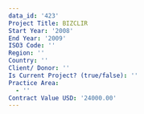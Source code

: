 ```yaml
---
data_id: '423'
Project Title: BIZCLIR
Start Year: '2008'
End Year: '2009'
ISO3 Code: ''
Region: ''
Country: ''
Client/ Donor: ''
Is Current Project? (true/false): ''
Practice Area:
  - ''
Contract Value USD: '24000.00'
---
```

